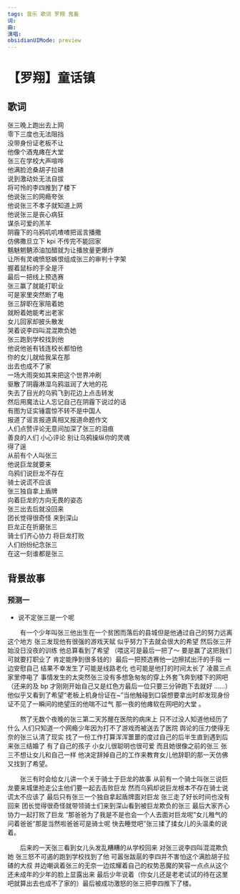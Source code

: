 ```yaml
---
tags: 音乐 歌词 罗翔 鬼畜
词: 
曲: 
演唱: 
obsidianUIMode: preview
---
```


# 【罗翔】童话镇

## 歌词

张三晚上跑出去上网  
零下三度也无法阻挡  
没带身份证老板不让  
他像个酒鬼瘫在大堂  
张三在学校大声喧哗  
他满脸沧桑胡子拉碴  
说到激动处无法自拔  
将可怜的李四推到了楼下  
他说张三的网瘾夸张  
他说张三不孝子就知道上网  
他说张三是丧心病狂  
谋杀可爱的羔羊  
阴霾下的乌鸦叽叽喳喳把谣言播撒  
仿佛撒旦立下 kpi 不传完不能回家  
魑魅魍魉添油加醋就为让播放量更爆炸  
让所有灵魂愤怒嫉恨组成张三的审判十字架  
握着鼠标的手全是汗  
最后一把线上预选赛  
张三赢了就能打职业  
可是家里突然断了电  
张三辞职在家陪着她  
就盼着她能考出老家  
女儿回家却披头散发  
哭着说李四叫混混欺负她  
张三跑到学校找到他  
他说他爸有钱连校长都怕他  
你的女儿就给我呆在那  
出去也成不了家  
一场大雨突如其来把这个世界冲刷  
驱散了阴霾淋湿乌鸦滋润了大地的花  
失去了目光的乌鸦飞到花边上点击转发  
然后用魔法让人忘记自己在阴霾下说过的话  
有图为证实锤震惊不转不是中国人  
报道了谣言报道真相又报道命题作文  
人们点赞评论无意间加深了张三的泪痕  
善良的人们 小心评论 别让乌鸦操纵你的灵魂  
得了逞  
从前有个人叫张三  
他说巨龙就要来  
乌鸦们说巨龙不存在  
骑士说谎不应该  
张三独自拿上盾牌  
向着巨龙的方向无畏的姿态  
张三出去后就没回来  
团长觉得很奇怪 来到深山  
巨龙正在折磨张三  
骑士们齐心协力 将巨龙打败  
人们纷纷纪念张三  
在这一刻谁都是张三

## 背景故事

### 预测一

- 说不定张三是一个呢

‌‌‌　　有一个少年叫张三他出生在一个贫困而落后的县城但是他通过自己的努力远离这个地方 张三发现他有很强的游戏天赋 似乎努力下去就会很大的希望 然后张三开始没日没夜的训练 他总算看到了希望 （喂这可是最后一把了～ 要是赢了这把我们可就要打职业了 肯定能挣到很多钱的）最后一把预选赛他一边擦拭出汗的手指 一边安慰自己 结果不幸发生了可能是线路老化 也可能是他打的时间太长了 凌晨三点家里停电了 事情发生的太突然张三没有多想急匆匆的穿上外套飞奔到楼下的网吧 （还来的及 bp 才刚刚开始自己又是红色方最后一位只要三分钟跑下去就好 ……）他似乎又看到了希望“老板上机身份证在~”当他触碰到口袋想要拿出时却发现身份证不见了一瞬间的绝望压的他喘不过气 那一夜的他瘫软在网吧的大堂 。

‌‌‌　　熬了无数个夜晚的张三第二天苏醒在医院的病床上 只不过没人知道他经历了什么 人们只知道一个网瘾少年因为打不了游戏而被送去了医院 舆论的压力使得无奈的张三认清了现实 找了一份工作打算浑浑噩噩的度过自己的后半生直到遇到后来张三结婚了 有了自己的孩子 小女儿很聪明也很可爱 而且她很像之前的张三 张三不想让女儿和自己一样 他决定辞掉自己的工作来教育女儿他辞职的那一天仿佛又找到了希望。

‌‌‌　　张三有时会给女儿讲一个关于骑士于巨龙的故事 从前有一个骑士叫张三说巨龙要来城堡抢走公主他们要一起去击败巨龙 然而乌鸦却说巨龙根本不存在骑士说谎太不应该了 最后只有张三一个独自拿起盾牌面对巨龙 张三走了好长时间也没有回来 团长觉得很奇怪就带领骑士们来到深山看到被巨龙欺负的张三 最后大家齐心协力一起打败了巨龙 “那爸爸为了我是不是也会一个人去面对巨龙呢”女儿稚气的问着爸爸“那是当然啦爸爸可是骑士呢 快去睡觉吧”张三揉了揉女儿的头温柔的说着。

‌‌‌　　后来的一天张三看到女儿头发乱糟糟的从学校回来 对张三说李四叫混混欺负她 张三怒不可遏的跑到学校找到了他 可嚣张跋扈的李四并不害怕这个满脸胡子拉碴的大叔 并边嘲讽着张三的无奈一边炫耀着自己的权势恶魔的笑容一点点从这个还未成年的少年的脸上显露出来 最后少年说着（你女儿还是老老试试的待在这里吧就算出去也成不了家的）最后被成功激怒的张三把李四推下了楼。